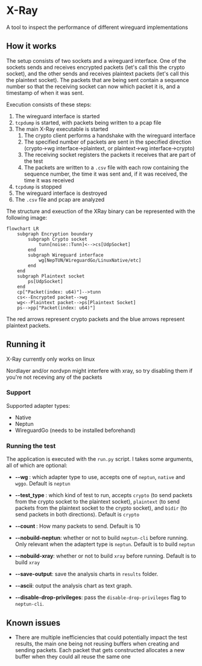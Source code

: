 # X-Ray

A tool to inspect the performance of different wireguard implementations

## How it works

The setup consists of two sockets and a wireguard interface. One of the sockets sends and receives encrypted packets (let's call this the crypto socket), and the other sends and receives plaintext packets (let's call this the plaintext socket). The packets that are being sent contain a sequence number so that the receiving socket can now which packet it is, and a timestamp of when it was sent. 

Execution consists of these steps:
1. The wireguard interface is started
2. `tcpdump` is started, with packets being written to a pcap file
3. The main X-Ray executable is started
    1. The crypto client performs a handshake with the wireguard interface
    2. The specified number of packets are sent in the specified direction (crypto->wg interface->plaintext, or plaintext->wg interface->crypto)
    3. The receiving socket registers the packets it receives that are part of the test
    4. The packets are written to a `.csv` file with each row containing the sequence number, the time it was sent and, if it was received, the time it was received
4. `tcpdump` is stopped
5. The wireguard interface is destroyed
6. The `.csv` file and pcap are analyzed

The structure and exeuction of the XRay binary can be represented with the following image:

```mermaid
flowchart LR
    subgraph Encryption boundary
        subgraph Crypto socket
            tunn[noise::Tunn]<-->cs[UdpSocket]
        end
        subgraph Wireguard interface
            wg[NepTUN/WireguardGo/LinuxNative/etc]
        end
    end
    subgraph Plaintext socket
        ps[UdpSocket]
    end
    cp["Packet(index: u64)"]-->tunn
    cs<--Encrypted packet-->wg
    wg<--Plaintext packet-->ps[Plaintext Socket]
    ps-->pp["Packet(index: u64)"]
```

The red arrows represent crypto packets and the blue arrows represent plaintext packets.

## Running it

X-Ray currently only works on linux

Nordlayer and/or nordvpn might interfere with xray, so try disabling them if you're not receving any of the packets

### Support

Supported adapter types:
- Native
- Neptun
- WireguardGo (needs to be installed beforehand)

### Running the test

The application is executed with the `run.py` script. I takes some arguments, all of which are optional:

- **--wg <adapter type>**: which adapter type to use, accepts one of `neptun`, `native` and `wggo`. Default is `neptun`

- **--test_type <test type>**: which kind of test to run, accepts `crypto` (to send packets from the crypto socket to the plaintext socket), `plaintext` (to send packets from the plaintext socket to the crypto socket), and `bidir` (to send packets in both directions). Default is `crypto`

- **--count <number of packets>**: How many packets to send. Default is 10

- **--nobuild-neptun**: whether or not to build `neptun-cli` before running. Only relevant when the adaptert type is `neptun`. Default is to build `neptun`

- **--nobuild-xray**: whether or not to build `xray` before running. Default is to build `xray`

- **--save-output**: save the analysis charts in `results` folder.

- **--ascii**: output the analysis chart as text graph.

- **--disable-drop-privileges**: pass the `disable-drop-privileges` flag to `neptun-cli`.

## Known issues

- There are multiple inefficiencies that could potentially impact the test results, the main one being not reusing buffers when creating and sending packets. Each packet that gets constructed allocates a new buffer when they could all reuse the same one

